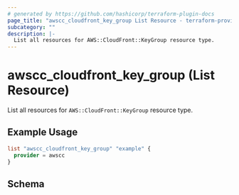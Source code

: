 ```yaml
---
# generated by https://github.com/hashicorp/terraform-plugin-docs
page_title: "awscc_cloudfront_key_group List Resource - terraform-provider-awscc"
subcategory: ""
description: |-
  List all resources for AWS::CloudFront::KeyGroup resource type.
---
```


# awscc_cloudfront_key_group (List Resource)

List all resources for `AWS::CloudFront::KeyGroup` resource type.

## Example Usage

```terraform
list "awscc_cloudfront_key_group" "example" {
  provider = awscc
}
```

<!-- schema generated by tfplugindocs -->
## Schema
